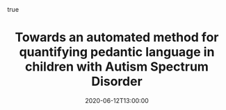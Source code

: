 ---
title: Towards an automated method for quantifying pedantic language in children with Autism Spectrum Disorder 
event: Informatics, Communication and Language Session, Research Week 2020 - Virtual
location: Oregon Health and Science University, Portland, Oregon
  
tags: []

date: 2020-06-12T13:00:00
date_end: 2020-06-12T14:30:00

links:
- icon: images
  icon_pack: fas
  name: slides
  url: https://glawley.netlify.com/2020_research-week/index.pdf
- icon: desktop
  icon_pack: fas
  name: website
  url: https://doi.org/10.6083/44558d72q


abstract: ""

abstract_short: ""

all_day: false
authors: []
draft: false
featured: false
math: true
---